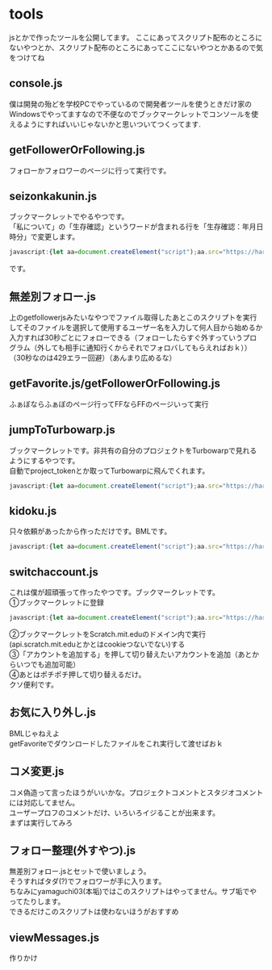 # tools
jsとかで作ったツールを公開してます。
ここにあってスクリプト配布のところにないやつとか、スクリプト配布のところにあってここにないやつとかあるので気をつけてね

## console.js
僕は開発の殆どを学校PCでやっているので開発者ツールを使うときだけ家のWindowsでやってますなので不便なのでブックマークレットでコンソールを使えるようにすればいいじゃないかと思いついてつくってます.
## getFollowerOrFollowing.js  
フォローかフォロワーのページに行って実行です。  
## seizonkakunin.js
ブックマークレットでやるやつです。  
「私について」の「生存確認」というワードが含まれる行を「生存確認：年月日時分」で変更します。
```js
javascript:{let aa=document.createElement("script");aa.src="https://haruymth.github.io/tools/seizonkakunin.js";document.body.appendChild(aa);}
```
です。
## 無差別フォロー.js
上のgetfollowerjsみたいなやつでファイル取得したあとこのスクリプトを実行してそのファイルを選択して使用するユーザー名を入力して何人目から始めるか入力すれば30秒ごとにフォローできる（フォローしたらすぐ外すっていうプログラム（外しても相手に通知行くからそれでフォロバしてもらえればおｋ））（30秒なのは429エラー回避）（あんまり広めるな）

## getFavorite.js/getFollowerOrFollowing.js
ふぁぼならふぁぼのページ行ってFFならFFのページいって実行

## jumpToTurbowarp.js
ブックマークレットです。非共有の自分のプロジェクトをTurbowarpで見れるようにするやつです。  
自動でproject_tokenとか取ってTurbowarpに飛んでくれます。
```js
javascript:{let aa=document.createElement("script");aa.src="https://haruymth.github.io/tools/じjumpToTurbowarp.js";document.body.appendChild(aa);}
```

## kidoku.js
只々依頼があったから作っただけです。BMLです。
```js
javascript:{let aa=document.createElement("script");aa.src="https://haruymth.github.io/tools/kidoku.js";document.body.appendChild(aa);}
```
## switchaccount.js
これは僕が超頑張って作ったやつです。ブックマークレットです。  
①ブックマークレットに登録
```js
javascript:{let aa=document.createElement("script");aa.src="https://haruymth.github.io/tools/switchaccount.js";document.body.appendChild(aa);}
```
②ブックマークレットをScratch.mit.eduのドメイン内で実行(api.scratch.mit.eduとかとはcookieつないでない)する  
③「アカウントを追加する」を押して切り替えたいアカウントを追加（あとからいつでも追加可能）  
④あとはポチポチ押して切り替えるだけ。  
クソ便利です。

## お気に入り外し.js
BMLじゃねえよ  
getFavoriteでダウンロードしたファイルをこれ実行して渡せばおｋ

## コメ変更.js
コメ偽造って言ったほうがいいかな。プロジェクトコメントとスタジオコメントには対応してません。  
ユーザープロフのコメントだけ、いろいろイジることが出来ます。  
まずは実行してみろ

## フォロー整理(外すやつ).js
無差別フォロー.jsとセットで使いましょう。  
そうすればタダ(?)でフォロワーが手に入ります。  
ちなみにyamaguchi03(本垢)ではこのスクリプトはやってません。サブ垢でやってたりします。  
できるだけこのスクリプトは使わないほうがおすすめ

## viewMessages.js
作りかけ
